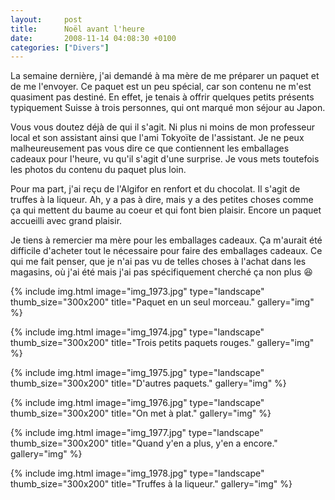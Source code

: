 ```yaml
---
layout:     post
title:      Noël avant l'heure
date:       2008-11-14 04:08:30 +0100
categories: ["Divers"]
---
```


La semaine dernière, j'ai demandé à ma mère de me préparer un paquet et de me l'envoyer. Ce paquet est un peu
spécial, car son contenu ne m'est quasiment pas destiné. En effet, je tenais à offrir quelques petits présents
typiquement Suisse à trois personnes, qui ont marqué mon séjour au Japon.

<!--more-->

Vous vous doutez déjà de qui il s'agit. Ni plus ni moins de mon professeur local et son assistant ainsi que l'ami
Tokyoïte de l'assistant. Je ne peux malheureusement pas vous dire ce que contiennent les emballages cadeaux pour
l'heure, vu qu'il s'agit d'une surprise. Je vous mets toutefois les photos du contenu du paquet plus loin.

Pour ma part, j'ai reçu de l'Algifor en renfort et du chocolat. Il s'agit de truffes à la liqueur. Ah, y a pas à
dire, mais y a des petites choses comme ça qui mettent du baume au coeur et qui font bien plaisir. Encore un paquet
accueilli avec grand plaisir.

Je tiens à remercier ma mère pour les emballages cadeaux. Ça m'aurait été difficile d'acheter tout le nécessaire
pour faire des emballages cadeaux. Ce qui me fait penser, que je n'ai pas vu de telles choses à l'achat dans les
magasins, où j'ai été mais j'ai pas spécifiquement cherché ça non plus :laughing:

<!-- /assets/images/posts/2008-11-14-noel-avant-lheure/img_1973.jpg -->
{% include img.html
    image="img_1973.jpg"
    type="landscape"
    thumb_size="300x200"
    title="Paquet en un seul morceau."
    gallery="img"
%}

<!-- /assets/images/posts/2008-11-14-noel-avant-lheure/img_1974.jpg -->
{% include img.html
    image="img_1974.jpg"
    type="landscape"
    thumb_size="300x200"
    title="Trois petits paquets rouges."
    gallery="img"
%}

<!-- /assets/images/posts/2008-11-14-noel-avant-lheure/img_1975.jpg -->
{% include img.html
    image="img_1975.jpg"
    type="landscape"
    thumb_size="300x200"
    title="D'autres paquets."
    gallery="img"
%}

<!-- /assets/images/posts/2008-11-14-noel-avant-lheure/img_1976.jpg -->
{% include img.html
    image="img_1976.jpg"
    type="landscape"
    thumb_size="300x200"
    title="On met à plat."
    gallery="img"
%}

<!-- /assets/images/posts/2008-11-14-noel-avant-lheure/img_1977.jpg -->
{% include img.html
    image="img_1977.jpg"
    type="landscape"
    thumb_size="300x200"
    title="Quand y'en a plus, y'en a encore."
    gallery="img"
%}

<!-- /assets/images/posts/2008-11-14-noel-avant-lheure/img_1978.jpg -->
{% include img.html
    image="img_1978.jpg"
    type="landscape"
    thumb_size="300x200"
    title="Truffes à la liqueur."
    gallery="img"
%}

